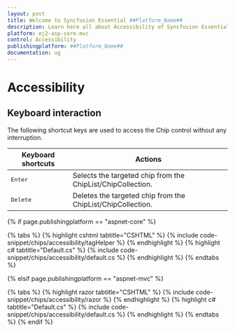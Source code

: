 ```yaml
---
layout: post
title: Welcome to Syncfusion Essential ##Platform_Name##
description: Learn here all about Accessibility of Syncfusion Essential ##Platform_Name## widgets based on HTML5 and jQuery.
platform: ej2-asp-core-mvc
control: Accessibility
publishingplatform: ##Platform_Name##
documentation: ug
---
```


# Accessibility

## Keyboard interaction

The following shortcut keys are used to access the Chip control without any interruption.

| Keyboard shortcuts | Actions |
|------------|-------------------|
| <kbd>Enter</kbd> | Selects the targeted chip from the ChipList/ChipCollection. |
| <kbd>Delete</kbd> | Deletes the targeted chip from the ChipList/ChipCollection. |

{% if page.publishingplatform == "aspnet-core" %}

{% tabs %}
{% highlight cshtml tabtitle="CSHTML" %}
{% include code-snippet/chips/accessibility/tagHelper %}
{% endhighlight %}
{% highlight c# tabtitle="Default.cs" %}
{% include code-snippet/chips/accessibility/default.cs %}
{% endhighlight %}
{% endtabs %}

{% elsif page.publishingplatform == "aspnet-mvc" %}

{% tabs %}
{% highlight razor tabtitle="CSHTML" %}
{% include code-snippet/chips/accessibility/razor %}
{% endhighlight %}
{% highlight c# tabtitle="Default.cs" %}
{% include code-snippet/chips/accessibility/default.cs %}
{% endhighlight %}
{% endtabs %}
{% endif %}

